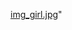 [img_girl.jpg](https://github.com/gurramdhamodhar/Airline-sentimental-analysis-using-NLP-and-DL/blob/main/gif.gif)"
